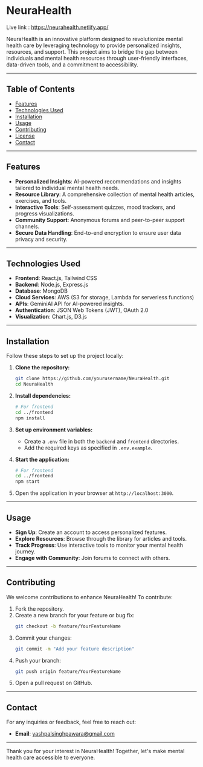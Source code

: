# NeuraHealth 
Live link : https://neurahealth.netlify.app/

NeuraHealth is an innovative platform designed to revolutionize mental health care by leveraging technology to provide personalized insights, resources, and support. This project aims to bridge the gap between individuals and mental health resources through user-friendly interfaces, data-driven tools, and a commitment to accessibility.

---

## Table of Contents

- [Features](#features)
- [Technologies Used](#technologies-used)
- [Installation](#installation)
- [Usage](#usage)
- [Contributing](#contributing)
- [License](#license)
- [Contact](#contact)

---

## Features

- **Personalized Insights**: AI-powered recommendations and insights tailored to individual mental health needs.
- **Resource Library**: A comprehensive collection of mental health articles, exercises, and tools.
- **Interactive Tools**: Self-assessment quizzes, mood trackers, and progress visualizations.
- **Community Support**: Anonymous forums and peer-to-peer support channels.
- **Secure Data Handling**: End-to-end encryption to ensure user data privacy and security.

---

## Technologies Used

- **Frontend**: React.js, Tailwind CSS
- **Backend**: Node.js, Express.js
- **Database**: MongoDB
- **Cloud Services**: AWS (S3 for storage, Lambda for serverless functions)
- **APIs**: GeminiAI API for AI-powered insights.
- **Authentication**: JSON Web Tokens (JWT), OAuth 2.0
- **Visualization**: Chart.js, D3.js

---

## Installation

Follow these steps to set up the project locally:

1. **Clone the repository:**
   ```bash
   git clone https://github.com/yourusername/NeuraHealth.git
   cd NeuraHealth
   ```

2. **Install dependencies:**
   ```bash
   # For frontend
   cd ../frontend
   npm install
   ```

3. **Set up environment variables:**
   - Create a `.env` file in both the `backend` and `frontend` directories.
   - Add the required keys as specified in `.env.example`.

4. **Start the application:**
   ```bash
   # For frontend
   cd ../frontend
   npm start
   ```

5. Open the application in your browser at `http://localhost:3000`.

---

## Usage

- **Sign Up**: Create an account to access personalized features.
- **Explore Resources**: Browse through the library for articles and tools.
- **Track Progress**: Use interactive tools to monitor your mental health journey.
- **Engage with Community**: Join forums to connect with others.

---

## Contributing

We welcome contributions to enhance NeuraHealth! To contribute:

1. Fork the repository.
2. Create a new branch for your feature or bug fix:
   ```bash
   git checkout -b feature/YourFeatureName
   ```
3. Commit your changes:
   ```bash
   git commit -m "Add your feature description"
   ```
4. Push your branch:
   ```bash
   git push origin feature/YourFeatureName
   ```
5. Open a pull request on GitHub.

---
## Contact

For any inquiries or feedback, feel free to reach out:

- **Email**: yashpalsinghpawara@gmail.com


---

Thank you for your interest in NeuraHealth! Together, let's make mental health care accessible to everyone.

